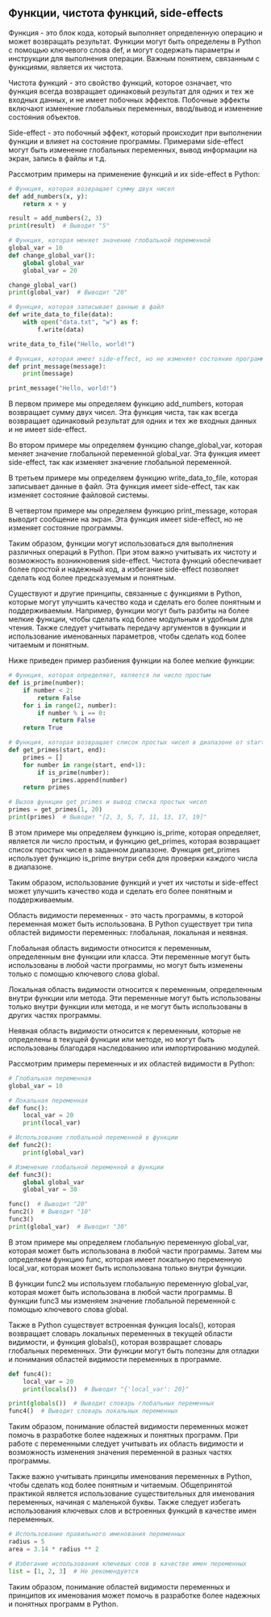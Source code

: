 ## Функции, чистота функций, side-effects

Функция - это блок кода, который выполняет определенную операцию и может возвращать результат. Функции могут быть определены в Python с помощью ключевого слова def, и могут содержать параметры и инструкции для выполнения операции. Важным понятием, связанным с функциями, является их чистота.

Чистота функций - это свойство функций, которое означает, что функция всегда возвращает одинаковый результат для одних и тех же входных данных, и не имеет побочных эффектов. Побочные эффекты включают изменение глобальных переменных, ввод/вывод и изменение состояния объектов.

Side-effect - это побочный эффект, который происходит при выполнении функции и влияет на состояние программы. Примерами side-effect могут быть изменение глобальных переменных, вывод информации на экран, запись в файлы и т.д.

Рассмотрим примеры на применение функций и их side-effect в Python:

```python
# Функция, которая возвращает сумму двух чисел
def add_numbers(x, y):
    return x + y

result = add_numbers(2, 3)
print(result)  # Выводит "5"

# Функция, которая меняет значение глобальной переменной
global_var = 10
def change_global_var():
    global global_var
    global_var = 20

change_global_var()
print(global_var)  # Выводит "20"

# Функция, которая записывает данные в файл
def write_data_to_file(data):
    with open("data.txt", "w") as f:
        f.write(data)

write_data_to_file("Hello, world!")

# Функция, которая имеет side-effect, но не изменяет состояние программы
def print_message(message):
    print(message)

print_message("Hello, world!")
```

В первом примере мы определяем функцию add_numbers, которая возвращает сумму двух чисел. Эта функция чиста, так как всегда возвращает одинаковый результат для одних и тех же входных данных и не имеет side-effect.

Во втором примере мы определяем функцию change_global_var, которая меняет значение глобальной переменной global_var. Эта функция имеет side-effect, так как изменяет значение глобальной переменной.

В третьем примере мы определяем функцию write_data_to_file, которая записывает данные в файл. Эта функция имеет side-effect, так как изменяет состояние файловой системы.

В четвертом примере мы определяем функцию print_message, которая выводит сообщение на экран. Эта функция имеет side-effect, но не изменяет состояние программы.

Таким образом, функции могут использоваться для выполнения различных операций в Python. При этом важно учитывать их чистоту и возможность возникновения side-effect. Чистота функций обеспечивает более простой и надежный код, а избегание side-effect позволяет сделать код более предсказуемым и понятным.

Существуют и другие принципы, связанные с функциями в Python, которые могут улучшить качество кода и сделать его более понятным и поддерживаемым. Например, функции могут быть разбиты на более мелкие функции, чтобы сделать код более модульным и удобным для чтения. Также следует учитывать передачу аргументов в функции и использование именованных параметров, чтобы сделать код более читаемым и понятным.

Ниже приведен пример разбиения функции на более мелкие функции:

```python
# Функция, которая определяет, является ли число простым
def is_prime(number):
    if number < 2:
        return False
    for i in range(2, number):
        if number % i == 0:
            return False
    return True

# Функция, которая возвращает список простых чисел в диапазоне от start до end
def get_primes(start, end):
    primes = []
    for number in range(start, end+1):
        if is_prime(number):
            primes.append(number)
    return primes

# Вызов функции get_primes и вывод списка простых чисел
primes = get_primes(1, 20)
print(primes)  # Выводит "[2, 3, 5, 7, 11, 13, 17, 19]"
```

В этом примере мы определяем функцию is_prime, которая определяет, является ли число простым, и функцию get_primes, которая возвращает список простых чисел в заданном диапазоне. Функция get_primes использует функцию is_prime внутри себя для проверки каждого числа в диапазоне.

Таким образом, использование функций и учет их чистоты и side-effect может улучшить качество кода и сделать его более понятным и поддерживаемым.

Область видимости переменных - это часть программы, в которой переменная может быть использована. В Python существует три типа областей видимости переменных: глобальная, локальная и неявная.

Глобальная область видимости относится к переменным, определенным вне функции или класса. Эти переменные могут быть использованы в любой части программы, но могут быть изменены только с помощью ключевого слова global.

Локальная область видимости относится к переменным, определенным внутри функции или метода. Эти переменные могут быть использованы только внутри функции или метода, и не могут быть использованы в других частях программы.

Неявная область видимости относится к переменным, которые не определены в текущей функции или методе, но могут быть использованы благодаря наследованию или импортированию модулей.

Рассмотрим примеры переменных и их областей видимости в Python:

```python
# Глобальная переменная
global_var = 10

# Локальная переменная
def func():
    local_var = 20
    print(local_var)

# Использование глобальной переменной в функции
def func2():
    print(global_var)

# Изменение глобальной переменной в функции
def func3():
    global global_var
    global_var = 30

func()  # Выводит "20"
func2()  # Выводит "10"
func3()
print(global_var)  # Выводит "30"
```

В этом примере мы определяем глобальную переменную global_var, которая может быть использована в любой части программы. Затем мы определяем функцию func, которая имеет локальную переменную local_var, которая может быть использована только внутри функции.

В функции func2 мы используем глобальную переменную global_var, которая может быть использована в любой части программы. В функции func3 мы изменяем значение глобальной переменной с помощью ключевого слова global.

Также в Python существует встроенная функция locals(), которая возвращает словарь локальных переменных в текущей области видимости, и функция globals(), которая возвращает словарь глобальных переменных. Эти функции могут быть полезны для отладки и понимания областей видимости переменных в программе.

```python
def func4():
    local_var = 20
    print(locals())  # Выводит "{'local_var': 20}"

print(globals())  # Выводит словарь глобальных переменных
func4()  # Выводит словарь локальных переменных
```

Таким образом, понимание областей видимости переменных может помочь в разработке более надежных и понятных программ. При работе с переменными следует учитывать их область видимости и возможность изменения значения переменной в разных частях программы.

Также важно учитывать принципы именования переменных в Python, чтобы сделать код более понятным и читаемым. Общепринятой практикой является использование существительных для именования переменных, начиная с маленькой буквы. Также следует избегать использования ключевых слов и встроенных функций в качестве имен переменных.

```python
# Использование правильного именования переменных
radius = 5
area = 3.14 * radius ** 2

# Избегание использования ключевых слов в качестве имен переменных
list = [1, 2, 3]  # Не рекомендуется
```

Таким образом, понимание областей видимости переменных и принципов их именования может помочь в разработке более надежных и понятных программ в Python.
